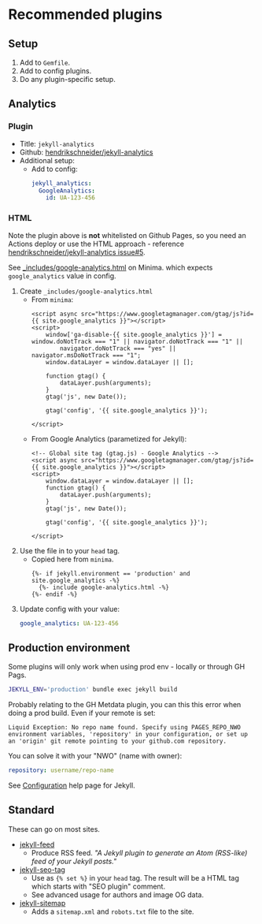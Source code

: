 # Recommended plugins


## Setup

1. Add to `Gemfile`.
2. Add to config plugins.
3. Do any plugin-specific setup.


## Analytics

### Plugin

- Title: `jekyll-analytics`
- Github: [hendrikschneider/jekyll-analytics](https://github.com/hendrikschneider/jekyll-analytics)
- Additional setup:
    - Add to config:
        ```yaml
        jekyll_analytics:
          GoogleAnalytics:
            id: UA-123-456
        ```

### HTML

Note the plugin above is **not** whitelisted on Github Pages, so you need an Actions deploy or use the HTML approach - reference [hendrikschneider/jekyll-analytics issue#5](https://github.com/hendrikschneider/jekyll-analytics/issues/5).

See [_includes/google-analytics.html](https://github.com/jekyll/minima/blob/master/_includes/google-analytics.html) on Minima. which expects `google_analytics` value in config. 


1. Create `_includes/google-analytics.html`
    - From `minima`: 
        ```liquid
        <script async src="https://www.googletagmanager.com/gtag/js?id={{ site.google_analytics }}"></script>
        <script>
            window['ga-disable-{{ site.google_analytics }}'] = window.doNotTrack === "1" || navigator.doNotTrack === "1" ||
                navigator.doNotTrack === "yes" || navigator.msDoNotTrack === "1";
            window.dataLayer = window.dataLayer || [];

            function gtag() {
                dataLayer.push(arguments);
            }
            gtag('js', new Date());

            gtag('config', '{{ site.google_analytics }}');

        </script>
        ```
    - From Google Analytics (parametized for Jekyll):
        ```liquid
        <!-- Global site tag (gtag.js) - Google Analytics -->
        <script async src="https://www.googletagmanager.com/gtag/js?id={{ site.google_analytics }}"></script>
        <script>
            window.dataLayer = window.dataLayer || [];
            function gtag() {
                dataLayer.push(arguments);
            }
            gtag('js', new Date());

            gtag('config', '{{ site.google_analytics }}');

        </script>
        ```
2. Use the file in to your `head` tag. 
    - Copied here from `minima`.
        ```liquid
        {%- if jekyll.environment == 'production' and site.google_analytics -%}
          {%- include google-analytics.html -%}
        {%- endif -%}
        ```
3. Update config with your value:
    ```yaml
    google_analytics: UA-123-456
    ```


## Production environment


Some plugins will only work when using prod env - locally or through GH Pags.

```sh
JEKYLL_ENV='production' bundle exec jekyll build
```

Probably relating to the GH Metdata plugin, you can this this error when doing a prod build. Even if your remote is set:

```
Liquid Exception: No repo name found. Specify using PAGES_REPO_NWO environment variables, 'repository' in your configuration, or set up an 'origin' git remote pointing to your github.com repository.
```

You can solve it with your "NWO" (name with owner):

```yaml
repository: username/repo-name
```

See [Configuration](https://jekyll.github.io/github-metadata/configuration/) help page for Jekyll.


## Standard

These can go on most sites.

- [jekyll-feed](https://github.com/jekyll/jekyll-feed)
	- Produce RSS feed. _"A Jekyll plugin to generate an Atom (RSS-like) feed of your Jekyll posts."_
- [jekyll-seo-tag](https://github.com/jekyll/jekyll-seo-tag)
	- Use as `{% set %}` in your `head` tag. The result will be a HTML tag which starts with "SEO plugin"  comment.
	- See advanced usage for authors and image OG data.
- [jekyll-sitemap](https://github.com/jekyll/jekyll-sitemap) 
	- Adds a `sitemap.xml` and `robots.txt` file to the site.

<!--stackedit_data:
eyJoaXN0b3J5IjpbNzM5OTQ5NTA5XX0=
-->